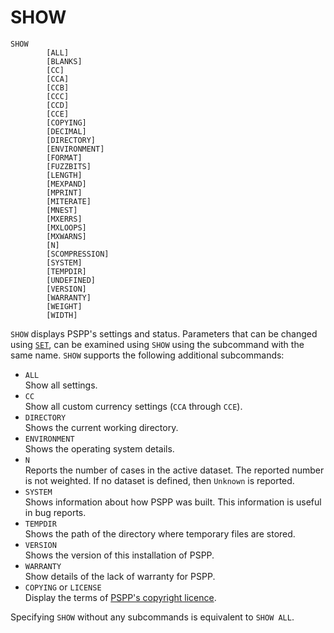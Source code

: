 # SHOW

```
SHOW
        [ALL]
        [BLANKS]
        [CC]
        [CCA]
        [CCB]
        [CCC]
        [CCD]
        [CCE]
        [COPYING]
        [DECIMAL]
        [DIRECTORY]
        [ENVIRONMENT]
        [FORMAT]
        [FUZZBITS]
        [LENGTH]
        [MEXPAND]
        [MPRINT]
        [MITERATE]
        [MNEST]
        [MXERRS]
        [MXLOOPS]
        [MXWARNS]
        [N]
        [SCOMPRESSION]
        [SYSTEM]
        [TEMPDIR]
        [UNDEFINED]
        [VERSION]
        [WARRANTY]
        [WEIGHT]
        [WIDTH]
```

`SHOW` displays PSPP's settings and status.  Parameters that can be
changed using [`SET`](set.md), can be examined using `SHOW` using the
subcommand with the same name.  `SHOW` supports the following
additional subcommands:

* `ALL`  
  Show all settings.
* `CC`  
  Show all custom currency settings (`CCA` through `CCE`).
* `DIRECTORY`  
  Shows the current working directory.
* `ENVIRONMENT`  
  Shows the operating system details.
* `N`  
  Reports the number of cases in the active dataset.  The reported
  number is not weighted.  If no dataset is defined, then `Unknown`
  is reported.
* `SYSTEM`  
  Shows information about how PSPP was built.  This information is
  useful in bug reports.
* `TEMPDIR`  
  Shows the path of the directory where temporary files are stored.
* `VERSION`  
  Shows the version of this installation of PSPP.
* `WARRANTY`  
  Show details of the lack of warranty for PSPP.
* `COPYING` or `LICENSE`  
  Display the terms of [PSPP's copyright licence](../license.md).

Specifying `SHOW` without any subcommands is equivalent to `SHOW
ALL`.

